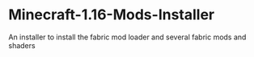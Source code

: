 # Minecraft-1.16-Mods-Installer
An installer to install the fabric mod loader and several fabric mods and shaders
